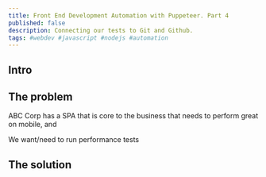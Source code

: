 ```yaml
---
title: Front End Development Automation with Puppeteer. Part 4
published: false
description: Connecting our tests to Git and Github.
tags: #webdev #javascript #nodejs #automation
---
```


## Intro

## The problem
ABC Corp has a SPA that is core to the business that needs to perform great on mobile, and 

We want/need to run performance tests 

## The solution

